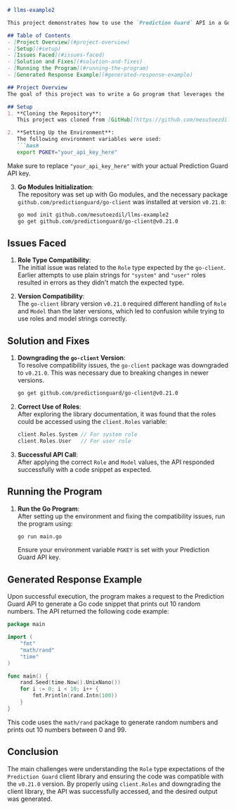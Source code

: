 ```markdown
# llms-example2

This project demonstrates how to use the `Prediction Guard` API in a Go application to generate text completions. The purpose of this project is to interact with the Prediction Guard API, specifically to request Go code generation using a language model. Below are the steps taken, issues faced, and how they were resolved.

## Table of Contents
- [Project Overview](#project-overview)
- [Setup](#setup)
- [Issues Faced](#issues-faced)
- [Solution and Fixes](#solution-and-fixes)
- [Running the Program](#running-the-program)
- [Generated Response Example](#generated-response-example)

## Project Overview
The goal of this project was to write a Go program that leverages the `Prediction Guard` API client to generate code based on input prompts. The initial code was intended to interact with the API and request a code snippet that prints random numbers.

## Setup
1. **Cloning the Repository**:  
   This project was cloned from [GitHub](https://github.com/mesutoezdil/llms-example2.git).

2. **Setting Up the Environment**:  
   The following environment variables were used:
   ```bash
   export PGKEY="your_api_key_here"
   ```
   Make sure to replace `"your_api_key_here"` with your actual Prediction Guard API key.

3. **Go Modules Initialization**:  
   The repository was set up with Go modules, and the necessary package `github.com/predictionguard/go-client` was installed at version `v0.21.0`:
   ```bash
   go mod init github.com/mesutoezdil/llms-example2
   go get github.com/predictionguard/go-client@v0.21.0
   ```

## Issues Faced
1. **Role Type Compatibility**:  
   The initial issue was related to the `Role` type expected by the `go-client`. Earlier attempts to use plain strings for `"system"` and `"user"` roles resulted in errors as they didn't match the expected type.

2. **Version Compatibility**:  
   The `go-client` library version `v0.21.0` required different handling of `Role` and `Model` than the later versions, which led to confusion while trying to use roles and model strings correctly.

## Solution and Fixes
1. **Downgrading the `go-client` Version**:  
   To resolve compatibility issues, the `go-client` package was downgraded to `v0.21.0`. This was necessary due to breaking changes in newer versions.
   ```bash
   go get github.com/predictionguard/go-client@v0.21.0
   ```

2. **Correct Use of Roles**:  
   After exploring the library documentation, it was found that the roles could be accessed using the `client.Roles` variable:
   ```go
   client.Roles.System // For system role
   client.Roles.User   // For user role
   ```

3. **Successful API Call**:  
   After applying the correct `Role` and `Model` values, the API responded successfully with a code snippet as expected.

## Running the Program
1. **Run the Go Program**:  
   After setting up the environment and fixing the compatibility issues, run the program using:
   ```bash
   go run main.go
   ```
   Ensure your environment variable `PGKEY` is set with your Prediction Guard API key.

## Generated Response Example
Upon successful execution, the program makes a request to the Prediction Guard API to generate a Go code snippet that prints out 10 random numbers. The API returned the following code example:

```go
package main

import (
    "fmt"
    "math/rand"
    "time"
)

func main() {
    rand.Seed(time.Now().UnixNano())
    for i := 0; i < 10; i++ {
        fmt.Println(rand.Intn(100))
    }
}
```

This code uses the `math/rand` package to generate random numbers and prints out 10 numbers between 0 and 99.

## Conclusion
The main challenges were understanding the `Role` type expectations of the `Prediction Guard` client library and ensuring the code was compatible with the `v0.21.0` version. By properly using `client.Roles` and downgrading the client library, the API was successfully accessed, and the desired output was generated.

